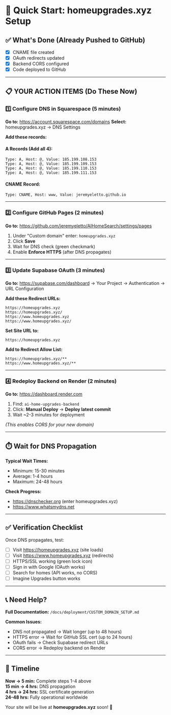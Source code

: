 # 🚀 Quick Start: homeupgrades.xyz Setup

## ✅ What's Done (Already Pushed to GitHub)
- [x] CNAME file created
- [x] OAuth redirects updated
- [x] Backend CORS configured
- [x] Code deployed to GitHub

---

## 📋 YOUR ACTION ITEMS (Do These Now)

### 1️⃣ Configure DNS in Squarespace (5 minutes)

**Go to:** https://account.squarespace.com/domains
**Select:** homeupgrades.xyz → DNS Settings

**Add these records:**

#### A Records (Add all 4):
```
Type: A, Host: @, Value: 185.199.108.153
Type: A, Host: @, Value: 185.199.109.153
Type: A, Host: @, Value: 185.199.110.153
Type: A, Host: @, Value: 185.199.111.153
```

#### CNAME Record:
```
Type: CNAME, Host: www, Value: jeremyeletto.github.io
```

---

### 2️⃣ Configure GitHub Pages (2 minutes)

**Go to:** https://github.com/jeremyeletto/AIHomeSearch/settings/pages

1. Under "Custom domain" enter: `homeupgrades.xyz`
2. Click **Save**
3. Wait for DNS check (green checkmark)
4. Enable **Enforce HTTPS** (after DNS propagates)

---

### 3️⃣ Update Supabase OAuth (3 minutes)

**Go to:** https://supabase.com/dashboard → Your Project → Authentication → URL Configuration

**Add these Redirect URLs:**
```
https://homeupgrades.xyz
https://homeupgrades.xyz/
https://www.homeupgrades.xyz
https://www.homeupgrades.xyz/
```

**Set Site URL to:**
```
https://homeupgrades.xyz
```

**Add to Redirect Allow List:**
```
https://homeupgrades.xyz/**
https://www.homeupgrades.xyz/**
```

---

### 4️⃣ Redeploy Backend on Render (2 minutes)

**Go to:** https://dashboard.render.com

1. Find: `ai-home-upgrades-backend`
2. Click: **Manual Deploy** → **Deploy latest commit**
3. Wait ~2-3 minutes for deployment

*(This enables CORS for your new domain)*

---

## ⏱️ Wait for DNS Propagation

**Typical Wait Times:**
- Minimum: 15-30 minutes
- Average: 1-4 hours  
- Maximum: 24-48 hours

**Check Progress:**
- https://dnschecker.org (enter homeupgrades.xyz)
- https://www.whatsmydns.net

---

## ✅ Verification Checklist

Once DNS propagates, test:

- [ ] Visit https://homeupgrades.xyz (site loads)
- [ ] Visit https://www.homeupgrades.xyz (redirects)
- [ ] HTTPS/SSL working (green lock icon)
- [ ] Sign in with Google (OAuth works)
- [ ] Search for homes (API works, no CORS)
- [ ] Imagine Upgrades button works

---

## 📞 Need Help?

**Full Documentation:** `/docs/deployment/CUSTOM_DOMAIN_SETUP.md`

**Common Issues:**
- DNS not propagated → Wait longer (up to 48 hours)
- HTTPS error → Wait for GitHub SSL cert (up to 24 hours)
- OAuth fails → Check Supabase redirect URLs
- CORS error → Redeploy backend on Render

---

## 🎉 Timeline

**Now → 5 min:** Complete steps 1-4 above  
**15 min → 4 hrs:** DNS propagation  
**4 hrs → 24 hrs:** SSL certificate generation  
**24-48 hrs:** Fully operational worldwide

Your site will be live at **homeupgrades.xyz** soon! 🚀

